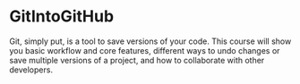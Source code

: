 # GitIntoGitHub
Git, simply put, is a tool to save versions of your code. This course will show you basic workflow and core features, different ways to undo changes or save multiple versions of a project, and how to collaborate with other developers. 
